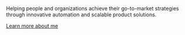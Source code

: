 Helping people and organizations achieve their go-to-market strategies through innovative automation and scalable product solutions.

[Learn more about me](https://www.linkedin.com/in/scott-chaffee-ms-orl-97144912/)
<!--
**chaffees/chaffees** is a ✨ _special_ ✨ repository because its `README.md` (this file) appears on your GitHub profile.

Here are some ideas to get you started:

- 🔭 I’m currently working on ...
- 🌱 I’m currently learning ...
- 👯 I’m looking to collaborate on ...
- 🤔 I’m looking for help with ...
- 💬 Ask me about ...
- 📫 How to reach me: ...
- 😄 Pronouns: ...
- ⚡ Fun fact: ...
-->
